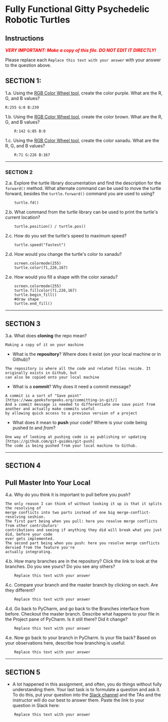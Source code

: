 # Fully Functional Gitty Psychedelic Robotic Turtles

## Instructions

**_<span style="color:red">
    VERY IMPORTANT: Make a copy of this file. DO NOT EDIT IT DIRECTLY!
</span>_**

Please replace each `Replace this text with your answer` 
with your answer to the question above.

## SECTION 1: 

1.a. Using the [RGB Color Wheel tool](https://colorspire.com/rgb-color-wheel/), create the color purple. 
     What are the R, G, and B values?

```
R:255 G:0 B:239
```

1.b. Using the [RGB Color Wheel tool](https://colorspire.com/rgb-color-wheel/), create the color brown. 
     What are the R, G, and B values? 

```
    R:142 G:85 B:0
```

1.c. Using the [RGB Color Wheel tool](https://colorspire.com/rgb-color-wheel/), create the color xanadu. 
     What are the R, G, and B values?

```
    R:71 G:226 B:167
```

---

### SECTION 2

2.a. Explore the turtle library documentation and find the description for the 
     `forward()` method. What alternate command can be used to move the turtle forward, 
     besides the `turtle.forward()` command you are used to using?

```
    turtle.fd()
```

2.b. What command from the turtle library can be used to print the turtle's current 
   location?
   
```
    turtle.position() / turtle.pos()
```

2.c. How do you set the turtle's speed to maximum speed?
   
```
    turtle.speed("fastest")
```

2.d. How would you change the turtle's color to xanadu? 

```
    screen.colormode(255)
    turtle.color(71,226,167)
```

2.e. How would you fill a shape with the color xanadu?

```
    screen.colormode(255)
    turtle.fillcolor(71,226,167)
    turtle.begin_fill()
    #draw shape
    turtle.end_fill()
```

---

## SECTION 3

3.a. What does **cloning** the repo mean?

```
Making a copy of it on your machine
```


- What is the **repository**? Where does it exist (on your local machine or in Github)?

```
The repository is where all the code and related files reside. It originally exists in Github, but
can also be copied onto your local machine
```


- What is a **commit**? Why does it need a commit message?

```
A commit is a sort of "Save point" [https://www.geeksforgeeks.org/committing-in-git/]
And a commit message is needed to differentiate one save point from another and actually make commits useful
by allowing quick access to a previous version of a project
```


- What does it mean to **push** your code? Where is your code being pushed _to_ and _from_?

```
One way of looking at pushing code is as publishing or updating [https://github.com/git-guides/git-push]
The code is being pushed from your local machine to Github.
```

---

## SECTION 4

## Pull Master Into Your Local

4.a. Why do you think it is important to pull before you push?

```
The only reason I can think of without looking it up is that it splits the resolving of 
merge conflicts into two parts instead of one big merge-conflict-resolving seshion.
The first part being when you pull: here you resolve merge conflicts from other contributors' 
contributions and seeing if anything they did will break what you just did, before your code
ever gets implemented.
The second part being when you push: here you resolve merge conflicts dervied from the feature you're 
actually integrating. 
```

4.b. How many branches are in the repository?
     Click the link to look at the branches. Do you see yours? Do you see any others? 

```
    Replace this text with your answer
```


4.c. Compare your branch and the master branch by clicking on each. Are they different?

```
    Replace this text with your answer
```


4.d. Go back to PyCharm, and go back to the Branches interface from before. Checkout the 
     master branch.
     Describe what happens to your file in the Project pane of PyCharm. Is it still 
     there? Did it change?

```
    Replace this text with your answer
```


4.e. Now go back to your branch in PyCharm. Is your file back? Based on your observations
     here, describe how branching is useful:

```
    Replace this text with your answer
```

---

## SECTION 5
- A lot happened in this assignment, and often, you do things without fully 
  understanding them. Your last task is to formulate a question and ask it. 
  To do this, put your question into the [Slack channel](https://bereacs.slack.com/archives/C3QACGH8R) and the TAs and the instructor 
  will do our best to answer them. Paste the link to your question in Slack here:

```
    Replace this text with your answer
```



